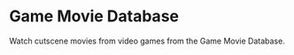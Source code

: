 Game Movie Database
===============
Watch cutscene movies from video games from the Game Movie Database.